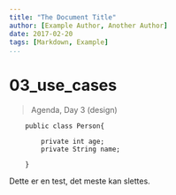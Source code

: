 ```yaml
---
title: "The Document Title"
author: [Example Author, Another Author]
date: 2017-02-20
tags: [Markdown, Example]
...
```


# 03_use_cases
> Agenda, Day 3 (design)

````     
	public class Person{
	
		private int age;
		private String name;
	
	}
````     

Dette er en test, det meste kan slettes.